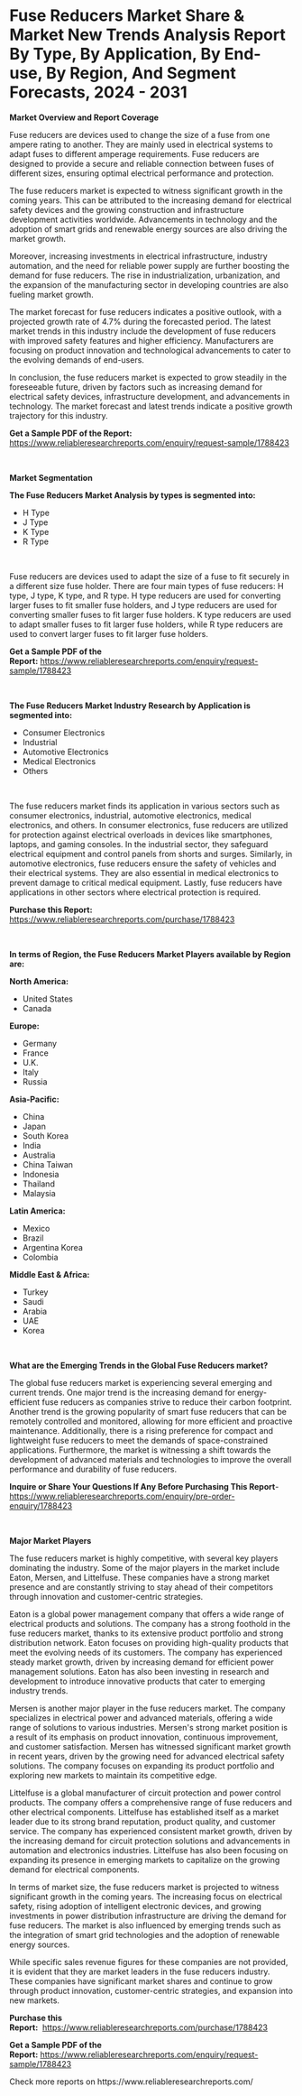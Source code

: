 <p><h1>Fuse Reducers Market Share & Market New Trends Analysis Report By Type, By Application, By End-use, By Region, And Segment Forecasts, 2024 - 2031</h1></p><p><strong>Market Overview and Report Coverage</strong></p>
<p><p>Fuse reducers are devices used to change the size of a fuse from one ampere rating to another. They are mainly used in electrical systems to adapt fuses to different amperage requirements. Fuse reducers are designed to provide a secure and reliable connection between fuses of different sizes, ensuring optimal electrical performance and protection.</p><p>The fuse reducers market is expected to witness significant growth in the coming years. This can be attributed to the increasing demand for electrical safety devices and the growing construction and infrastructure development activities worldwide. Advancements in technology and the adoption of smart grids and renewable energy sources are also driving the market growth.</p><p>Moreover, increasing investments in electrical infrastructure, industry automation, and the need for reliable power supply are further boosting the demand for fuse reducers. The rise in industrialization, urbanization, and the expansion of the manufacturing sector in developing countries are also fueling market growth.</p><p>The market forecast for fuse reducers indicates a positive outlook, with a projected growth rate of 4.7% during the forecasted period. The latest market trends in this industry include the development of fuse reducers with improved safety features and higher efficiency. Manufacturers are focusing on product innovation and technological advancements to cater to the evolving demands of end-users.</p><p>In conclusion, the fuse reducers market is expected to grow steadily in the foreseeable future, driven by factors such as increasing demand for electrical safety devices, infrastructure development, and advancements in technology. The market forecast and latest trends indicate a positive growth trajectory for this industry.</p></p>
<p><strong>Get a Sample PDF of the Report:</strong> <a href="https://www.reliableresearchreports.com/enquiry/request-sample/1788423">https://www.reliableresearchreports.com/enquiry/request-sample/1788423</a></p>
<p>&nbsp;</p>
<p><strong>Market Segmentation</strong></p>
<p><strong>The Fuse Reducers Market Analysis by types is segmented into:</strong></p>
<p><ul><li>H Type</li><li>J Type</li><li>K Type</li><li>R Type</li></ul></p>
<p>&nbsp;</p>
<p><p>Fuse reducers are devices used to adapt the size of a fuse to fit securely in a different size fuse holder. There are four main types of fuse reducers: H type, J type, K type, and R type. H type reducers are used for converting larger fuses to fit smaller fuse holders, and J type reducers are used for converting smaller fuses to fit larger fuse holders. K type reducers are used to adapt smaller fuses to fit larger fuse holders, while R type reducers are used to convert larger fuses to fit larger fuse holders.</p></p>
<p><strong>Get a Sample PDF of the Report:</strong>&nbsp;<a href="https://www.reliableresearchreports.com/enquiry/request-sample/1788423">https://www.reliableresearchreports.com/enquiry/request-sample/1788423</a></p>
<p>&nbsp;</p>
<p><strong>The Fuse Reducers Market Industry Research by Application is segmented into:</strong></p>
<p><ul><li>Consumer Electronics</li><li>Industrial</li><li>Automotive Electronics</li><li>Medical Electronics</li><li>Others</li></ul></p>
<p>&nbsp;</p>
<p><p>The fuse reducers market finds its application in various sectors such as consumer electronics, industrial, automotive electronics, medical electronics, and others. In consumer electronics, fuse reducers are utilized for protection against electrical overloads in devices like smartphones, laptops, and gaming consoles. In the industrial sector, they safeguard electrical equipment and control panels from shorts and surges. Similarly, in automotive electronics, fuse reducers ensure the safety of vehicles and their electrical systems. They are also essential in medical electronics to prevent damage to critical medical equipment. Lastly, fuse reducers have applications in other sectors where electrical protection is required.</p></p>
<p><strong>Purchase this Report:</strong>&nbsp; <a href="https://www.reliableresearchreports.com/purchase/1788423">https://www.reliableresearchreports.com/purchase/1788423</a></p>
<p>&nbsp;</p>
<p><strong>In terms of Region, the Fuse Reducers Market Players available by Region are:</strong></p>
<p>
    <p> <strong> North America: </strong>
        <ul>
            <li>United States</li>
            <li>Canada</li>
        </ul>
        </p> 
    <p> <strong> Europe: </strong>
        <ul>
            <li>Germany</li>
            <li>France</li>
            <li>U.K.</li>
            <li>Italy</li>
            <li>Russia</li>
        </ul>
        </p> 
    <p> <strong> Asia-Pacific: </strong>
        <ul>
            <li>China</li>
            <li>Japan</li>
            <li>South Korea</li>
            <li>India</li>
            <li>Australia</li>
            <li>China Taiwan</li>
            <li>Indonesia</li>
            <li>Thailand</li>
            <li>Malaysia</li>
        </ul>
        </p> 
    <p> <strong> Latin America: </strong>
        <ul>
            <li>Mexico</li>
            <li>Brazil</li>
            <li>Argentina Korea</li>
            <li>Colombia</li>
        </ul>
        </p> 
    <p> <strong> Middle East & Africa: </strong>
        <ul>
            <li>Turkey</li>
            <li>Saudi</li>
            <li>Arabia</li>
            <li>UAE</li>
            <li>Korea</li>
        </ul>
    </p>
    </p>
<p>&nbsp;</p>
<p><strong>What are the Emerging Trends in the Global Fuse Reducers market?</strong></p>
<p><p>The global fuse reducers market is experiencing several emerging and current trends. One major trend is the increasing demand for energy-efficient fuse reducers as companies strive to reduce their carbon footprint. Another trend is the growing popularity of smart fuse reducers that can be remotely controlled and monitored, allowing for more efficient and proactive maintenance. Additionally, there is a rising preference for compact and lightweight fuse reducers to meet the demands of space-constrained applications. Furthermore, the market is witnessing a shift towards the development of advanced materials and technologies to improve the overall performance and durability of fuse reducers.</p></p>
<p><strong>Inquire or Share Your Questions If Any Before Purchasing This Report</strong>- <a href="https://www.reliableresearchreports.com/enquiry/pre-order-enquiry/1788423">https://www.reliableresearchreports.com/enquiry/pre-order-enquiry/1788423</a></p>
<p>&nbsp;</p>
<p><strong>Major Market Players</strong></p>
<p><p>The fuse reducers market is highly competitive, with several key players dominating the industry. Some of the major players in the market include Eaton, Mersen, and Littelfuse. These companies have a strong market presence and are constantly striving to stay ahead of their competitors through innovation and customer-centric strategies.</p><p>Eaton is a global power management company that offers a wide range of electrical products and solutions. The company has a strong foothold in the fuse reducers market, thanks to its extensive product portfolio and strong distribution network. Eaton focuses on providing high-quality products that meet the evolving needs of its customers. The company has experienced steady market growth, driven by increasing demand for efficient power management solutions. Eaton has also been investing in research and development to introduce innovative products that cater to emerging industry trends.</p><p>Mersen is another major player in the fuse reducers market. The company specializes in electrical power and advanced materials, offering a wide range of solutions to various industries. Mersen's strong market position is a result of its emphasis on product innovation, continuous improvement, and customer satisfaction. Mersen has witnessed significant market growth in recent years, driven by the growing need for advanced electrical safety solutions. The company focuses on expanding its product portfolio and exploring new markets to maintain its competitive edge.</p><p>Littelfuse is a global manufacturer of circuit protection and power control products. The company offers a comprehensive range of fuse reducers and other electrical components. Littelfuse has established itself as a market leader due to its strong brand reputation, product quality, and customer service. The company has experienced consistent market growth, driven by the increasing demand for circuit protection solutions and advancements in automation and electronics industries. Littelfuse has also been focusing on expanding its presence in emerging markets to capitalize on the growing demand for electrical components.</p><p>In terms of market size, the fuse reducers market is projected to witness significant growth in the coming years. The increasing focus on electrical safety, rising adoption of intelligent electronic devices, and growing investments in power distribution infrastructure are driving the demand for fuse reducers. The market is also influenced by emerging trends such as the integration of smart grid technologies and the adoption of renewable energy sources.</p><p>While specific sales revenue figures for these companies are not provided, it is evident that they are market leaders in the fuse reducers industry. These companies have significant market shares and continue to grow through product innovation, customer-centric strategies, and expansion into new markets.</p></p>
<p><strong>Purchase this Report:</strong>&nbsp;&nbsp;<a href="https://www.reliableresearchreports.com/purchase/1788423">https://www.reliableresearchreports.com/purchase/1788423</a></p>
<p></p>
<p><strong>Get a Sample PDF of the Report:</strong>&nbsp;<a href="https://www.reliableresearchreports.com/enquiry/request-sample/1788423">https://www.reliableresearchreports.com/enquiry/request-sample/1788423</a></p>
<p>Check more reports on https://www.reliableresearchreports.com/</p>